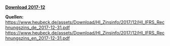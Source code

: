 [**Download 2017-12**](https://downgit.github.io/#/home?url=https://github.com/GeorgGoldbach/Zinsarchiv/tree/master/2017-12)

**Quellen:**
https://www.heubeck.de/assets/Download/HI_Zinsinfo/2017/12/HI_IFRS_Rechnungszins_de_2017-12-31.pdf
https://www.heubeck.de/assets/Download/HI_Zinsinfo/2017/12/HI_IFRS_Rechnungszins_en_2017-12-31.pdf
